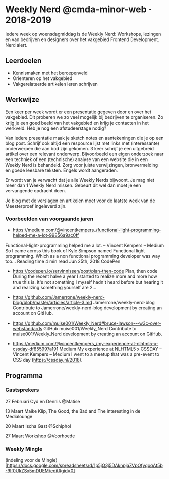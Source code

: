 # Weekly Nerd @cmda-minor-web · 2018-2019

Iedere week op woensdagmiddag is de Weekly Nerd: Workshops, lezingen en van bedrijven en designers over het vakgebied Frontend Development. Nerd alert.

## Leerdoelen
- Kennismaken met het beroepenveld
- Orienteren op het vakgebied
- Vakgerelateerde artikelen leren schrijven

## Werkwijze
Een keer per week wordt er een presentatie gegeven door en over het vakgebied. 
Dit proberen we zo veel mogelijk bij bedrijven te organiseren. 
Zo krijg je een goed beeld van het vakgebied en krijg je contacten in het werkveld. 
Heb je nog een afstudeerstage nodig?


Van iedere presentatie maak je sketch notes en aantekeningen die je op een blog post. 
Schrijf ook altijd een respource lijst met links met (interessante) onderwerpen die aan bod zijn gekomen.
3 keer schrijf je een uitgebreid artikel over een relevant onderwerp. 
Bijvoorbeeld een eigen onderzoek naar een techniek of een (technische) analyse van een website die in een Weekly Nerd is behandeld. 
Zorg voor juiste verwijzingen, bronvermelding en goede leesbare teksten. 
Engels wordt aangeraden.


Er wordt van je verwacht dat je alle Weekly Nerds bijwoont. 
Je mag niet meer dan 1 Weekly Nerd missen. 
Gebeurt dit wel dan moet je een vervangende opdracht doen.


Je blog met de verslagen en artikelen moet voor de laatste week van de Meesterproef ingeleverd zijn.

### Voorbeelden van voorgaande jaren

* https://medium.com/@vincentkempers_/functional-light-programming-helped-me-a-lot-99856a9ac0ff

Functional-light-programming helped me a lot. – Vincent Kempers – Medium
So I came across this book of Kyle Simpson named Functional light programming. Which as a non functional programming developer was way too…
Reading time
4 min read
Jun 25th, 2018
CodePen

* https://codepen.io/servinnissen/post/plan-then-code
Plan, then code
During the recent halve a year I started to realize more and more how true this is. It's not something I myself hadn't heard before but hearing it and realizing something yourself are 2...


* https://github.com/Jamerrone/weekly-nerd-blog/blob/master/articles/article-3.md
Jamerrone/weekly-nerd-blog
Contribute to Jamerrone/weekly-nerd-blog development by creating an account on GitHub.

* https://github.com/muise001/Weekly_Nerd#bruce-lawson---w3c-over-webstandards
GitHub
muise001/Weekly_Nerd
Contribute to muise001/Weekly_Nerd development by creating an account on GitHub.

* https://medium.com/@vincentkempers_/my-experience-at-nlhtml5-x-cssday-df855997a191
Medium
My experience at NLHTML5 x CSSDAY – Vincent Kempers – Medium
I went to a meetup that was a pre-event to CSS day (https://cssday.nl/2018).


## Programma

### Gastsprekers

27 Februari Cyd en Dennis @Matise

13 Maart Maike Klip, The Good, the Bad and The interesting in de Medialounge

20 Maart Ischa Gast @Schiphol

27 Maart Workshop @Voorhoede


### Weekly Mingle

(indeling voor de Mingle)[https://docs.google.com/spreadsheets/d/1p5jQ3j5DAknpjaZVpOfyqoqAt5b-9lf0UkZSx5mDUEM/edit#gid=0]
